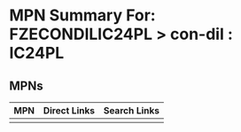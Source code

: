 



# MPN Summary For: FZECONDILIC24PL > con-dil : IC24PL

## MPNs
  

|MPN|Direct Links|Search Links|
| :--- | :--- | :--- |
||||
